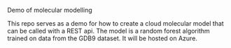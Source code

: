 Demo of molecular modelling

This repo serves as a demo for how to create a cloud molecular model that can be called with a REST api.
The model is a random forest algorithm trained on data from the GDB9 dataset.
It will be hosted on Azure.